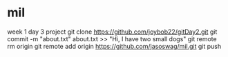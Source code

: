 # mil
week 1 day 3 project
git clone https://github.com/joybob22/gitDay2.git
git commit -m "about.txt"
about.txt >> "Hi, I have two small dogs"
git remote rm origin
git remote add origin https://github.com/jasoswag/mil.git
git push
